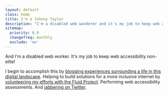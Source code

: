 ```yaml
---
layout: default
class: home
title: I'm a Johnny Taylor
description: "I'm a disabled web wanderer and it's my job to keep web accessibility non-elite!"
sitemap:
  priority: 0.9
  changefreq: monthly
  exclude: 'no'
---
```


<p class="intro">And I'm a disabled web worker. It's my job to keep web accessibility non-elite!</p>

I begin to accomplish this by <a href="https://abledaccess.com" rel="external">blogging experiences surrounding a life in this digital landscape</a>. Helping to build solutions for a more inclusive internet by <a href="http://fluidproject.org" rel="external">volunteering my efforts with the Fluid Project</a>. Performing web accessibility assessments. And <a href="https://twitter.com/abledaccess" rel="external">jabbering on Twitter</a>.